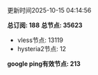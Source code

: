 更新时间2025-10-15 04:14:56

**总订阅: 188**
**总节点: 35623**
- vless节点: 13119
- hysteria2节点: 12

**google ping有效节点: 213**
